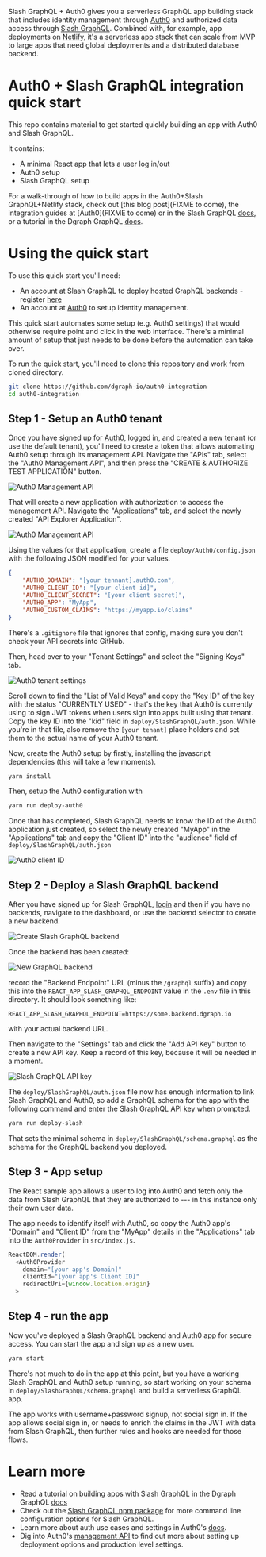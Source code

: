 Slash GraphQL + Auth0 gives you a serverless GraphQL app building stack that includes identity management through [Auth0](https://auth0.com/) and authorized data access through [Slash GraphQL](https://dgraph.io/slash-graphql).  Combined with, for example, app deployments on [Netlify](https://www.netlify.com/), it's a serverless app stack that can scale from MVP to large apps that need global deployments and a distributed database backend.

# Auth0 + Slash GraphQL integration quick start

This repo contains material to get started quickly building an app with Auth0 and Slash GraphQL. 

It contains:

* A minimal React app that lets a user log in/out
* Auth0 setup 
* Slash GraphQL setup

For a walk-through of how to build apps in the Auth0+Slash GraphQL+Netlify stack, check out [this blog post](FIXME to come), the integration guides at [Auth0](FIXME to come) or in the Slash GraphQL [docs](https://dgraph.io/docs/slash-graphql/auth0-integration/), or a tutorial in the Dgraph GraphQL [docs](https://dgraph.io/docs/graphql/overview/).

# Using the quick start

To use this quick start you'll need:

* An account at Slash GraphQL to deploy hosted GraphQL backends - register [here](https://dgraph.io/slash-graphql)
* An account at [Auth0](https://auth0.com/) to setup identity management.

This quick start automates some setup (e.g. Auth0 settings) that would otherwise require point and click in the web interface.  There's a minimal amount of setup that just needs to be done before the automation can take over.

To run the quick start, you'll need to clone this repository and work from cloned directory.

```sh
git clone https://github.com/dgraph-io/auth0-integration
cd auth0-integration
```

## Step 1 - Setup an Auth0 tenant

Once you have signed up for [Auth0](https://auth0.com/), logged in, and created a new tenant (or use the default tenant), you'll need to create a token that allows automating Auth0 setup through its management API.  Navigate the "APIs" tab, select the "Auth0 Management API", and then press the "CREATE & AUTHORIZE TEST APPLICATION" button.

![Auth0 Management API](./auth0-management-api.png)

That will create a new application with authorization to access the management API.  Navigate the "Applications" tab, and select the newly created "API Explorer Application".

![Auth0 Management API](./api-explorer-application.png)

Using the values for that application, create a file `deploy/Auth0/config.json` with the following JSON modified for your values.

```json
{
    "AUTH0_DOMAIN": "[your tennant].auth0.com",
    "AUTH0_CLIENT_ID": "[your client id]",
    "AUTH0_CLIENT_SECRET": "[your client secret]",
    "AUTH0_APP": "MyApp",
    "AUTH0_CUSTOM_CLAIMS": "https://myapp.io/claims"
}
```

There's a `.gitignore` file that ignores that config, making sure you don't check your API secrets into GitHub.

Then, head over to your "Tenant Settings" and select the "Signing Keys" tab.

![Auth0 tenant settings](./tenant-settings.png)

Scroll down to find the "List of Valid Keys" and copy the "Key ID" of the key with the status "CURRENTLY USED" - that's the key that Auth0 is currently using to sign JWT tokens when users sign into apps built using that tenant.  Copy the key ID into the "kid" field in `deploy/SlashGraphQL/auth.json`.  While you're in that file, also remove the `[your tenant]` place holders and set them to the actual name of your Auth0 tenant.

Now, create the Auth0 setup by firstly, installing the javascript dependencies (this will take a few moments).

```sh
yarn install
```

Then, setup the Auth0 configuration with

```sh
yarn run deploy-auth0
```

Once that has completed, Slash GraphQL needs to know the ID of the Auth0 application just created, so select the newly created "MyApp" in the "Applications" tab and copy the "Client ID" into the "audience" field of `deploy/SlashGraphQL/auth.json`

![Auth0 client ID](./app-client-id.png)

## Step 2 - Deploy a Slash GraphQL backend

After you have signed up for Slash GraphQL, [login](https://slash.dgraph.io/) and then if you have no backends, navigate to the dashboard, or use the backend selector to create a new backend. 

![Create Slash GraphQL backend](./create-backend.png)

Once the backend has been created:

![New GraphQL backend](./new-backend.png)

record the "Backend Endpoint" URL (minus the `/graphql` suffix) and copy this into the `REACT_APP_SLASH_GRAPHQL_ENDPOINT` value in the `.env` file in this directory.  It should look something like:

```
REACT_APP_SLASH_GRAPHQL_ENDPOINT=https://some.backend.dgraph.io
```

with your actual backend URL.

Then navigate to the "Settings" tab and click the "Add API Key" button to create a new API key.  Keep a record of this key, because it will be needed in a moment.

![Slash GraphQL API key](./slash-api-key.png)

The `deploy/SlashGraphQL/auth.json` file now has enough information to link Slash GraphQL and Auth0, so add a GraphQL schema for the app with the following command and enter the Slash GraphQL API key when prompted.

```sh
yarn run deploy-slash
```

That sets the minimal schema in `deploy/SlashGraphQL/schema.graphql` as the schema for the GraphQL backend you deployed.

## Step 3 - App setup

The React sample app allows a user to log into Auth0 and fetch only the data from Slash GraphQL that they are authorized to --- in this instance only their own user data. 

The app needs to identify itself with Auth0, so copy the Auth0 app's "Domain" and "Client ID"  from the "MyApp" details in the "Applications" tab into the `Auth0Provider` in `src/index.js`.

```js
ReactDOM.render(
  <Auth0Provider
    domain="[your app's Domain]"
    clientId="[your app's Client ID]"
    redirectUri={window.location.origin}
  >
```

## Step 4 - run the app 

Now you've deployed a Slash GraphQL backend and Auth0 app for secure access.  You can  start the app and sign up as a new user.

```sh
yarn start
```

There's not much to do in the app at this point, but you have a working Slash GraphQL and Auth0 setup running, so start working on your schema in `deploy/SlashGraphQL/schema.graphql` and build a serverless GraphQL app.

The app works with username+password signup, not social sign in.  If the app allows social sign in, or needs to enrich the claims in the JWT with data from Slash GraphQL, then further rules and hooks are needed for those flows. 

# Learn more

* Read a tutorial on building apps with Slash GraphQL in the Dgraph GraphQL [docs](https://dgraph.io/docs/graphql/overview/)
* Check out the [Slash GraphQL npm package](https://www.npmjs.com/package/slash-graphql) for more command line configuration options for Slash GraphQL.
* Learn more about auth use cases and settings in Auth0's [docs](https://auth0.com/docs/).
* Dig into Auth0's [management API](https://auth0.com/docs/api/management/v2) to find out more about setting up deployment options and production level settings.
